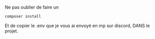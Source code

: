 Ne pas oublier de faire un 
```
composer install
```
Et de copier le .env que je vous ai envoyé en mp sur discord, DANS le projet. 
